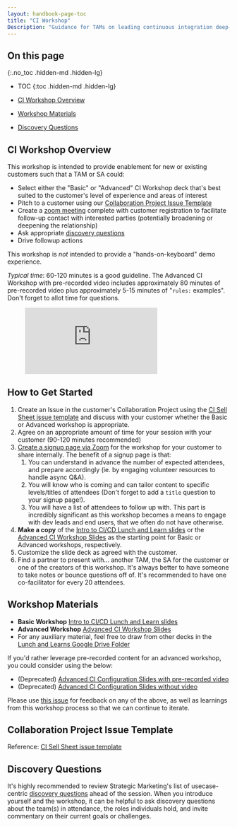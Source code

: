 ```yaml
---
layout: handbook-page-toc
title: "CI Workshop"
Description: "Guidance for TAMs on leading continuous integration deep-dive workshops"
---
```


## On this page
{:.no_toc .hidden-md .hidden-lg}

- TOC
{:toc .hidden-md .hidden-lg}

- [CI Workshop Overview](#ci-workshop-overview)
- [Workshop Materials](#workshop-materials)
- [Discovery Questions](#discovery-questions)



## CI Workshop Overview

This workshop is intended to provide enablement for new or existing customers such that a TAM or SA could:

* Select either the "Basic" or "Advanced" CI Workshop deck that's best suited to the customer's level of experience and areas of interest
* Pitch to a customer using our [Collaboration Project Issue Template](#collaboration-project-issue-template)
* Create a [zoom meeting](#how-to-get-started) complete with customer registration to facilitate follow-up contact with interested parties (potentially broadening or deepening the relationship)
* Ask appropriate [discovery questions](/handbook/marketing/strategic-marketing/usecase-gtm/ci/#discovery-questions)
* Drive followup actions

This workshop is *not* intended to provide a "hands-on-keyboard" demo experience.

*Typical time*: 60-120 minutes is a good guideline. The Advanced CI Workshop with pre-recorded video includes approximately 80 minutes of pre-recorded video plus approximately 5-15 minutes of "`rules:` examples". Don't forget to allot time for questions.

<figure class="video_container">
  <iframe src="https://www.youtube.com/embed/bF53StwhMUc" frameborder="0" allowfullscreen="true"> </iframe>
</figure>

## How to Get Started

1. Create an Issue in the customer's Collaboration Project using the [CI Sell Sheet issue template](https://gitlab.com/gitlab-com/customer-success/tam/-/blob/master/.gitlab/issue_templates/CICDv2WorshopTopics.md) and discuss with your customer whether the Basic or Advanced workshop is appropriate.
1. Agree on an appropriate amount of time for your session with your customer (90-120 minutes recommended)
1. [Create a signup page via Zoom](https://support.zoom.us/hc/en-us/articles/211579443-Setting-up-registration-for-a-meeting) for the workshop for your customer to share internally. The benefit of a signup page is that:
    1. You can understand in advance the number of expected attendees, and prepare accordingly (ie. by engaging volunteer resources to handle async Q&A).
    1. You will know who is coming and can tailor content to specific levels/titles of attendees (Don't forget to add a `title` question to your signup page!).
    1. You will have a list of attendees to follow up with.  This part is incredibly significant as this workshop becomes a means to engage with dev leads and end users, that we often do not have otherwise. 
1. **Make a copy** of the [Intro to CI/CD Lunch and Learn slides](https://docs.google.com/presentation/d/1AO4z6Q8lQE10zCzjNRT5fGcYbYdMZf4AXUAAIodib3E/edit#slide=id.g719d32106a_0_0) or the [Advanced CI Workshop Slides](https://docs.google.com/presentation/d/1CBcpyFqmfG99JyzNS2CexRLAhQ4IziMDINFXoKuy9_w/edit) as the starting point for Basic or Advanced workshops, respectively.
1. Customize the slide deck as agreed with the customer.
1. Find a partner to present with... another TAM, the SA for the customer or one of the creators of this workshop. It's always better to have someone to take notes or bounce questions off of. It's recommended to have one co-facilitator for every 20 attendees.

## Workshop Materials

* **Basic Workshop** [Intro to CI/CD Lunch and Learn slides](https://docs.google.com/presentation/d/1AO4z6Q8lQE10zCzjNRT5fGcYbYdMZf4AXUAAIodib3E/edit#slide=id.g719d32106a_0_0)
* **Advanced Workshop** [Advanced CI Workshop Slides](https://docs.google.com/presentation/d/1CBcpyFqmfG99JyzNS2CexRLAhQ4IziMDINFXoKuy9_w/edit)
* For any auxiliary material, feel free to draw from other decks in the [Lunch and Learns Google Drive Folder](https://drive.google.com/drive/folders/1NnDsqoc-KRdy7hF1jbo6H_59FwzpiKUc?ths=true)

If you'd rather leverage pre-recorded content for an advanced workshop, you could consider using the below:

* (Deprecated) [Advanced CI Configuration Slides with pre-recorded video](https://docs.google.com/presentation/d/1GI-QdzYJY3ccVtELZr-5uLBcsaGbP2Ioliw5XMZJc9Q/edit)
* (Deprecated) [Advanced CI Configuration Slides without video](https://docs.google.com/presentation/d/1lEF-8XBBn5kKdK5h9HNvQPvrQB8n1Jw-PYDIxO4ngT0/edit)

Please use [this issue](https://gitlab.com/gitlab-com/customer-success/tam/-/issues/372) for feedback on any of the above, as well as learnings from this workshop process so that we can continue to iterate.

## Collaboration Project Issue Template

Reference: [CI Sell Sheet issue template](https://gitlab.com/gitlab-com/customer-success/tam/-/blob/master/.gitlab/issue_templates/CICDv2WorshopTopics.md)

## Discovery Questions

It's highly recommended to review Strategic Marketing's list of usecase-centric [discovery questions](/handbook/marketing/strategic-marketing/usecase-gtm/ci/#discovery-questions) ahead of the session.
When you introduce yourself and the workshop, it can be helpful to ask discovery questions about the team(s) in attendance, the roles individuals hold, and invite commentary on their current goals or challenges.
